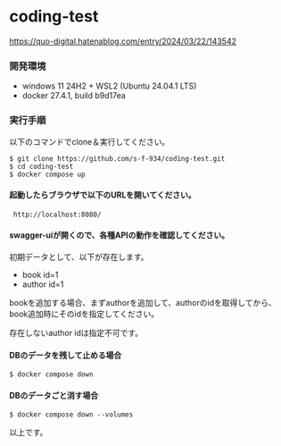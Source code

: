 # coding-test


https://quo-digital.hatenablog.com/entry/2024/03/22/143542

### 開発環境

* windows 11 24H2 + WSL2 (Ubuntu 24.04.1 LTS)
* docker 27.4.1, build b9d17ea


### 実行手順

以下のコマンドでclone＆実行してください。
```
$ git clone https://github.com/s-f-934/coding-test.git
$ cd coding-test
$ docker compose up
```

#### 起動したらブラウザで以下のURLを開いてください。

` http://localhost:8080/`

#### swagger-uiが開くので、各種APIの動作を確認してください。

初期データとして、以下が存在します。
* book id=1
* author id=1

bookを追加する場合、まずauthorを追加して、authorのidを取得してから、book追加時にそのidを指定してください。

存在しないauthor idは指定不可です。

#### DBのデータを残して止める場合

`$ docker compose down`


#### DBのデータごと消す場合

`$ docker compose down --volumes`


以上です。
